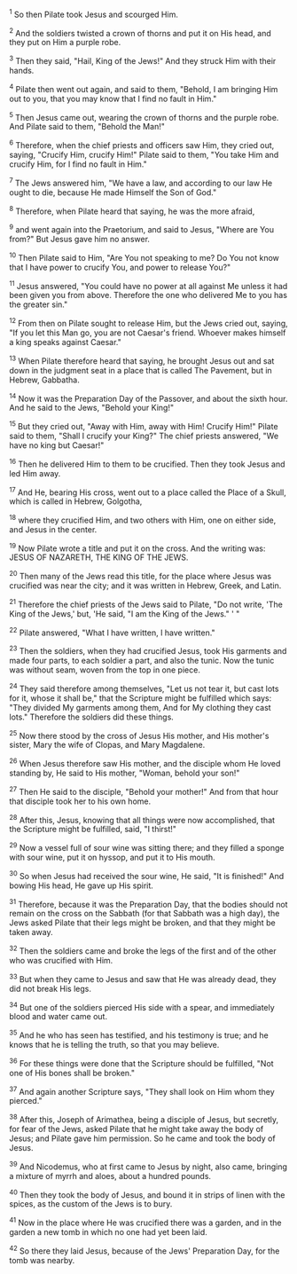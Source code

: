 <sup>1</sup> 
So then Pilate took Jesus and scourged Him. 

<sup>2</sup> 
And the soldiers twisted a crown of thorns and put it on His head, and they put on Him a purple robe. 

<sup>3</sup> 
Then they said, "Hail, King of the Jews!" And they struck Him with their hands. 

<sup>4</sup> 
Pilate then went out again, and said to them, "Behold, I am bringing Him out to you, that you may know that I find no fault in Him." 

<sup>5</sup> 
Then Jesus came out, wearing the crown of thorns and the purple robe. And Pilate said to them, "Behold the Man!" 

<sup>6</sup> 
Therefore, when the chief priests and officers saw Him, they cried out, saying, "Crucify Him, crucify Him!" Pilate said to them, "You take Him and crucify Him, for I find no fault in Him." 

<sup>7</sup> 
The Jews answered him, "We have a law, and according to our law He ought to die, because He made Himself the Son of God." 

<sup>8</sup> 
Therefore, when Pilate heard that saying, he was the more afraid, 

<sup>9</sup> 
and went again into the Praetorium, and said to Jesus, "Where are You from?" But Jesus gave him no answer. 

<sup>10</sup> 
Then Pilate said to Him, "Are You not speaking to me? Do You not know that I have power to crucify You, and power to release You?" 

<sup>11</sup> 
Jesus answered, "You could have no power at all against Me unless it had been given you from above. Therefore the one who delivered Me to you has the greater sin." 

<sup>12</sup> 
From then on Pilate sought to release Him, but the Jews cried out, saying, "If you let this Man go, you are not Caesar's friend. Whoever makes himself a king speaks against Caesar." 

<sup>13</sup> 
When Pilate therefore heard that saying, he brought Jesus out and sat down in the judgment seat in a place that is called The Pavement, but in Hebrew, Gabbatha. 

<sup>14</sup> 
Now it was the Preparation Day of the Passover, and about the sixth hour. And he said to the Jews, "Behold your King!" 

<sup>15</sup> 
But they cried out, "Away with Him, away with Him! Crucify Him!" Pilate said to them, "Shall I crucify your King?" The chief priests answered, "We have no king but Caesar!" 

<sup>16</sup> 
Then he delivered Him to them to be crucified. Then they took Jesus and led Him away.

<sup>17</sup> 
And He, bearing His cross, went out to a place called the Place of a Skull, which is called in Hebrew, Golgotha, 

<sup>18</sup> 
where they crucified Him, and two others with Him, one on either side, and Jesus in the center. 

<sup>19</sup> 
Now Pilate wrote a title and put it on the cross. And the writing was: JESUS OF NAZARETH, THE KING OF THE JEWS. 

<sup>20</sup> 
Then many of the Jews read this title, for the place where Jesus was crucified was near the city; and it was written in Hebrew, Greek, and Latin. 

<sup>21</sup> 
Therefore the chief priests of the Jews said to Pilate, "Do not write, 'The King of the Jews,' but, 'He said, "I am the King of the Jews." ' " 

<sup>22</sup> 
Pilate answered, "What I have written, I have written." 

<sup>23</sup> 
Then the soldiers, when they had crucified Jesus, took His garments and made four parts, to each soldier a part, and also the tunic. Now the tunic was without seam, woven from the top in one piece. 

<sup>24</sup> 
They said therefore among themselves, "Let us not tear it, but cast lots for it, whose it shall be," that the Scripture might be fulfilled which says: "They divided My garments among them, And for My clothing they cast lots." Therefore the soldiers did these things.

<sup>25</sup> 
Now there stood by the cross of Jesus His mother, and His mother's sister, Mary the wife of Clopas, and Mary Magdalene. 

<sup>26</sup> 
When Jesus therefore saw His mother, and the disciple whom He loved standing by, He said to His mother, "Woman, behold your son!" 

<sup>27</sup> 
Then He said to the disciple, "Behold your mother!" And from that hour that disciple took her to his own home.

<sup>28</sup> 
After this, Jesus, knowing that all things were now accomplished, that the Scripture might be fulfilled, said, "I thirst!" 

<sup>29</sup> 
Now a vessel full of sour wine was sitting there; and they filled a sponge with sour wine, put it on hyssop, and put it to His mouth. 

<sup>30</sup> 
So when Jesus had received the sour wine, He said, "It is finished!" And bowing His head, He gave up His spirit.

<sup>31</sup> 
Therefore, because it was the Preparation Day, that the bodies should not remain on the cross on the Sabbath (for that Sabbath was a high day), the Jews asked Pilate that their legs might be broken, and that they might be taken away. 

<sup>32</sup> 
Then the soldiers came and broke the legs of the first and of the other who was crucified with Him. 

<sup>33</sup> 
But when they came to Jesus and saw that He was already dead, they did not break His legs. 

<sup>34</sup> 
But one of the soldiers pierced His side with a spear, and immediately blood and water came out. 

<sup>35</sup> 
And he who has seen has testified, and his testimony is true; and he knows that he is telling the truth, so that you may believe. 

<sup>36</sup> 
For these things were done that the Scripture should be fulfilled, "Not one of His bones shall be broken." 

<sup>37</sup> 
And again another Scripture says, "They shall look on Him whom they pierced." 

<sup>38</sup> 
After this, Joseph of Arimathea, being a disciple of Jesus, but secretly, for fear of the Jews, asked Pilate that he might take away the body of Jesus; and Pilate gave him permission. So he came and took the body of Jesus. 

<sup>39</sup> 
And Nicodemus, who at first came to Jesus by night, also came, bringing a mixture of myrrh and aloes, about a hundred pounds. 

<sup>40</sup> 
Then they took the body of Jesus, and bound it in strips of linen with the spices, as the custom of the Jews is to bury. 

<sup>41</sup> 
Now in the place where He was crucified there was a garden, and in the garden a new tomb in which no one had yet been laid. 

<sup>42</sup> 
So there they laid Jesus, because of the Jews' Preparation Day, for the tomb was nearby.